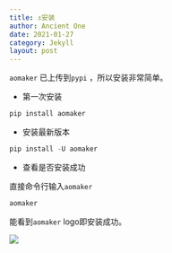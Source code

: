 ```yaml
---
title: ⚓安装
author: Ancient One
date: 2021-01-27
category: Jekyll
layout: post
---
```


`aomaker` 已上传到`pypi` ，所以安装非常简单。

- 第一次安装

```bash
pip install aomaker
```

- 安装最新版本

```python
pip install -U aomaker
```

- 查看是否安装成功

直接命令行输入`aomaker` 

```bash
aomaker
```

能看到`aomaker` logo即安装成功。

![](https://picgo2listen.oss-cn-beijing.aliyuncs.com/imgs/20231012164308.png)
